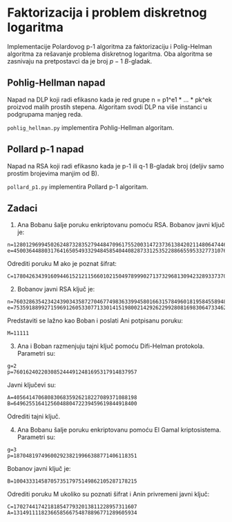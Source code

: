 # Faktorizacija i problem diskretnog logaritma

Implementacije Polardovog p-1 algoritma za faktorizaciju i Polig-Helman algoritma za rešavanje problema
diskretnog logaritma. Oba algoritma se zasnivaju na pretpostavci da je broj $p-1$ $B$-gladak.

## Pohlig-Hellman napad

Napad na DLP koji radi efikasno kada je red grupe n = p1^e1 * ... * pk^ek proizvod
malih prostih stepena. Algoritam svodi DLP na više instanci u podgrupama manjeg reda.

`pohlig_hellman.py` implementira Pohlig-Hellman algoritam.

## Pollard p-1 napad

Napad na RSA koji radi efikasno kada je p-1 ili q-1 B-gladak broj (deljiv samo
prostim brojevima manjim od B).

`pollard_p1.py` implementira Pollard p-1 algoritam. 

## Zadaci

1. Ana Bobanu šalje poruku enkriptovanu pomoću RSA. Bobanov javni ključ je:
```
n=128012969945026248732835279448470961755200314723736138420211480647446338936601
e=45003644880317641650549332948458540440828733125352288665595332773107626216631
```
Odrediti poruku M ako je poznat šifrat:
```
C=17804263439160944615212115660102150497899902713732968130942328933737091348102
```

2. Bobanov javni RSA ključ je:
```
n=7603286354234243903435872704677498363399458016631578496018195845589487786172473
e=7535918899271596912605330771330141519800214292622992808169830647334620913196679
```
Predstaviti se lažno kao Boban i poslati Ani potpisanu poruku:
```
M=11111
```

3. Ana i Boban razmenjuju tajni ključ pomoću Difi-Helman protokola. Parametri su:
```
g=2
p=7601624022030852444912481695317914837957
```
Javni ključevi su:
```
A=4056414706808306835926218227089371088198
B=6496255164125604880472239459619844918400
```
Odrediti tajni ključ.

4. Ana Bobanu šalje poruku enkriptovanu pomoću El Gamal kriptosistema. Parametri su:
```
g=3
p=1870481974960029238219966388771406118351
```
Bobanov javni ključ je:
```
B=1004333145870573517975149862105287178215
```
Odrediti poruku M ukoliko su poznati šifrat i Anin privremeni javni ključ:
```
C=1702744174218185477932013811228957311607
A=1314911118236658566754878896771289605934
```